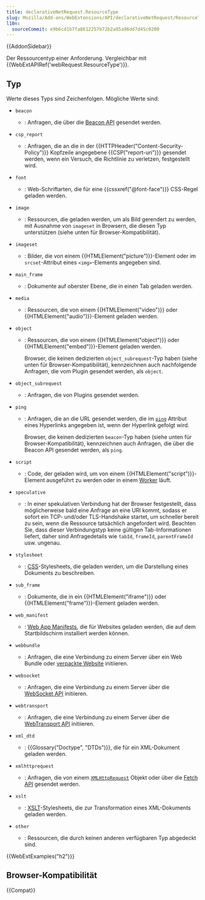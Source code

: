 ```yaml
---
title: declarativeNetRequest.ResourceType
slug: Mozilla/Add-ons/WebExtensions/API/declarativeNetRequest/ResourceType
l10n:
  sourceCommit: e9b6cd1b7fa8612257b72b2a85a96dd7d45c0200
---
```


{{AddonSidebar}}

Der Ressourcentyp einer Anforderung. Vergleichbar mit {{WebExtAPIRef('webRequest.ResourceType')}}.

## Typ

Werte dieses Typs sind Zeichenfolgen. Mögliche Werte sind:

- `beacon`
  - : Anfragen, die über die [Beacon API](/de/docs/Web/API/Beacon_API) gesendet werden.
- `csp_report`
  - : Anfragen, die an die in der {{HTTPHeader("Content-Security-Policy")}} Kopfzeile angegebene {{CSP("report-uri")}} gesendet werden, wenn ein Versuch, die Richtlinie zu verletzen, festgestellt wird.
- `font`
  - : Web-Schriftarten, die für eine {{cssxref("@font-face")}} CSS-Regel geladen werden.
- `image`
  - : Ressourcen, die geladen werden, um als Bild gerendert zu werden, mit Ausnahme von `imageset` in Browsern, die diesen Typ unterstützen (siehe unten für Browser-Kompatibilität).
- `imageset`
  - : Bilder, die von einem {{HTMLElement("picture")}}-Element oder im `srcset`-Attribut eines `<img>`-Elements angegeben sind.
- `main_frame`
  - : Dokumente auf oberster Ebene, die in einen Tab geladen werden.
- `media`
  - : Ressourcen, die von einem {{HTMLElement("video")}} oder {{HTMLElement("audio")}}-Element geladen werden.
- `object`

  - : Ressourcen, die von einem {{HTMLElement("object")}} oder {{HTMLElement("embed")}}-Element geladen werden.

    Browser, die keinen dedizierten `object_subrequest`-Typ haben (siehe unten für Browser-Kompatibilität), kennzeichnen auch nachfolgende Anfragen, die vom Plugin gesendet werden, als `object`.

- `object_subrequest`
  - : Anfragen, die von Plugins gesendet werden.
- `ping`

  - : Anfragen, die an die URL gesendet werden, die im [`ping`](/de/docs/Web/HTML/Reference/Elements/a#ping) Attribut eines Hyperlinks angegeben ist, wenn der Hyperlink gefolgt wird.

    Browser, die keinen dedizierten `beacon`-Typ haben (siehe unten für Browser-Kompatibilität), kennzeichnen auch Anfragen, die über die Beacon API gesendet werden, als `ping`.

- `script`
  - : Code, der geladen wird, um von einem {{HTMLElement("script")}}-Element ausgeführt zu werden oder in einem [Worker](/de/docs/Web/API/Web_Workers_API) läuft.
- `speculative`
  - : In einer spekulativen Verbindung hat der Browser festgestellt, dass möglicherweise bald eine Anfrage an eine URI kommt, sodass er sofort ein TCP- und/oder TLS-Handshake startet, um schneller bereit zu sein, wenn die Ressource tatsächlich angefordert wird. Beachten Sie, dass dieser Verbindungstyp keine gültigen Tab-Informationen liefert, daher sind Anfragedetails wie `tabId`, `frameId`, `parentFrameId` usw. ungenau.
- `stylesheet`
  - : [CSS](/de/docs/Web/CSS)-Stylesheets, die geladen werden, um die Darstellung eines Dokuments zu beschreiben.
- `sub_frame`
  - : Dokumente, die in ein {{HTMLElement("iframe")}} oder {{HTMLElement("frame")}}-Element geladen werden.
- `web_manifest`
  - : [Web App Manifests](/de/docs/Web/Progressive_web_apps/Manifest), die für Websites geladen werden, die auf dem Startbildschirm installiert werden können.
- `webbundle`
  - : Anfragen, die eine Verbindung zu einem Server über ein Web Bundle oder [verpackte Website](https://github.com/WICG/webpackage) initiieren.
- `websocket`
  - : Anfragen, die eine Verbindung zu einem Server über die [WebSocket API](/de/docs/Web/API/WebSockets_API) initiieren.
- `webtransport`
  - : Anfragen, die eine Verbindung zu einem Server über die [WebTransport API](/de/docs/Web/API/WebTransport_API) initiieren.
- `xml_dtd`
  - : {{Glossary("Doctype", "DTDs")}}, die für ein XML-Dokument geladen werden.
- `xmlhttprequest`
  - : Anfragen, die von einem [`XMLHttpRequest`](/de/docs/Web/API/XMLHttpRequest) Objekt oder über die [Fetch API](/de/docs/Web/API/Fetch_API) gesendet werden.
- `xslt`
  - : [XSLT](/de/docs/Web/XML/XSLT)-Stylesheets, die zur Transformation eines XML-Dokuments geladen werden.
- `other`
  - : Ressourcen, die durch keinen anderen verfügbaren Typ abgedeckt sind.

{{WebExtExamples("h2")}}

## Browser-Kompatibilität

{{Compat}}
